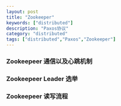 ```yaml
---
layout: post
title: "Zookeeper"
keywords: ["distributed"]
description: "Paxos协议"
category: "distributed"
tags: ["distributed","Paxos","Zookeeper"]
---
```


### Zookeepeer 通信以及心跳机制

### Zookeepeer Leader 选举

### Zookeepeer 读写流程

